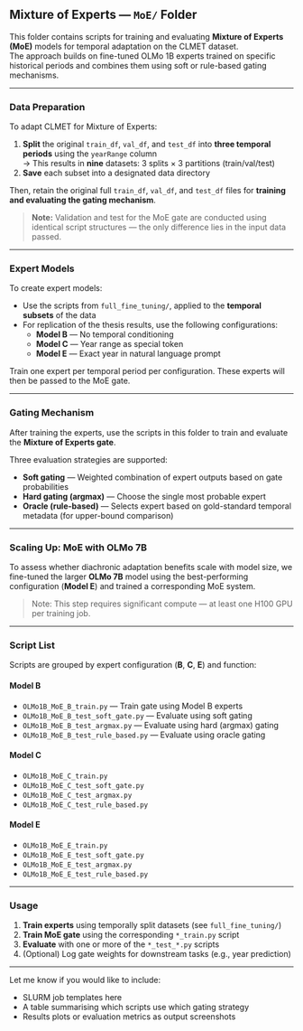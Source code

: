 ## Mixture of Experts — `MoE/` Folder

This folder contains scripts for training and evaluating **Mixture of Experts (MoE)** models for temporal adaptation on the CLMET dataset.  
The approach builds on fine-tuned OLMo 1B experts trained on specific historical periods and combines them using soft or rule-based gating mechanisms.

---

### Data Preparation

To adapt CLMET for Mixture of Experts:

1. **Split** the original `train_df`, `val_df`, and `test_df` into **three temporal periods** using the `yearRange` column  
   → This results in **nine** datasets: 3 splits × 3 partitions (train/val/test)
2. **Save** each subset into a designated data directory

Then, retain the original full `train_df`, `val_df`, and `test_df` files for **training and evaluating the gating mechanism**.

> **Note:** Validation and test for the MoE gate are conducted using identical script structures — the only difference lies in the input data passed.

---

### Expert Models

To create expert models:

- Use the scripts from `full_fine_tuning/`, applied to the **temporal subsets** of the data
- For replication of the thesis results, use the following configurations:
  - **Model B** — No temporal conditioning
  - **Model C** — Year range as special token
  - **Model E** — Exact year in natural language prompt

Train one expert per temporal period per configuration. These experts will then be passed to the MoE gate.

---

### Gating Mechanism

After training the experts, use the scripts in this folder to train and evaluate the **Mixture of Experts gate**.

Three evaluation strategies are supported:

- **Soft gating** — Weighted combination of expert outputs based on gate probabilities
- **Hard gating (argmax)** — Choose the single most probable expert
- **Oracle (rule-based)** — Selects expert based on gold-standard temporal metadata (for upper-bound comparison)

---

### Scaling Up: MoE with OLMo 7B

To assess whether diachronic adaptation benefits scale with model size, we fine-tuned the larger **OLMo 7B** model using the best-performing configuration (**Model E**) and trained a corresponding MoE system.

> Note: This step requires significant compute — at least one H100 GPU per training job.

---

### Script List

Scripts are grouped by expert configuration (**B**, **C**, **E**) and function:

#### Model B
- `OLMo1B_MoE_B_train.py` — Train gate using Model B experts
- `OLMo1B_MoE_B_test_soft_gate.py` — Evaluate using soft gating
- `OLMo1B_MoE_B_test_argmax.py` — Evaluate using hard (argmax) gating
- `OLMo1B_MoE_B_test_rule_based.py` — Evaluate using oracle gating

#### Model C
- `OLMo1B_MoE_C_train.py`
- `OLMo1B_MoE_C_test_soft_gate.py`
- `OLMo1B_MoE_C_test_argmax.py`
- `OLMo1B_MoE_C_test_rule_based.py`

#### Model E
- `OLMo1B_MoE_E_train.py`
- `OLMo1B_MoE_E_test_soft_gate.py`
- `OLMo1B_MoE_E_test_argmax.py`
- `OLMo1B_MoE_E_test_rule_based.py`

---

### Usage

1. **Train experts** using temporally split datasets (see `full_fine_tuning/`)
2. **Train MoE gate** using the corresponding `*_train.py` script
3. **Evaluate** with one or more of the `*_test_*.py` scripts
4. (Optional) Log gate weights for downstream tasks (e.g., year prediction)

---

Let me know if you would like to include:
- SLURM job templates here
- A table summarising which scripts use which gating strategy
- Results plots or evaluation metrics as output screenshots
